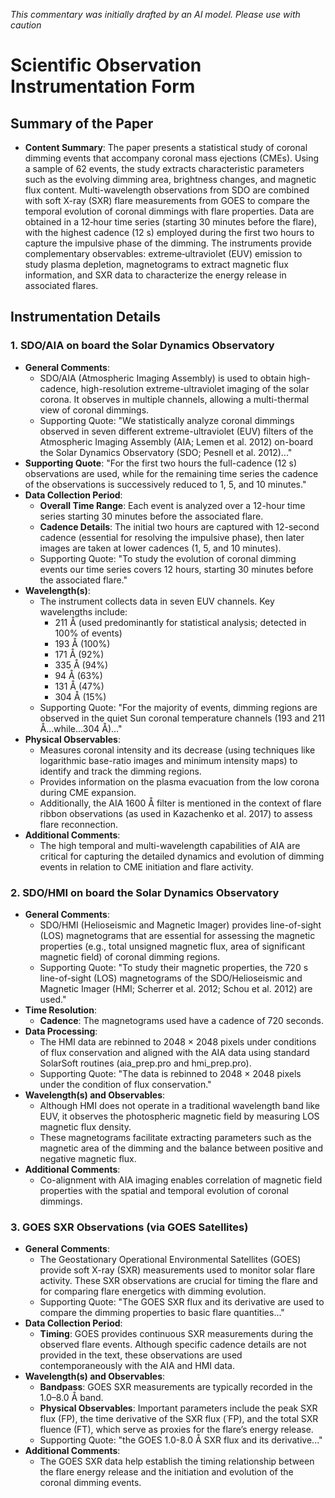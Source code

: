 _This commentary was initially drafted by an AI model. Please use with caution_

# Scientific Observation Instrumentation Form

## Summary of the Paper
- **Content Summary**: The paper presents a statistical study of coronal dimming events that accompany coronal mass ejections (CMEs). Using a sample of 62 events, the study extracts characteristic parameters such as the evolving dimming area, brightness changes, and magnetic flux content. Multi-wavelength observations from SDO are combined with soft X-ray (SXR) flare measurements from GOES to compare the temporal evolution of coronal dimmings with flare properties. Data are obtained in a 12‐hour time series (starting 30 minutes before the flare), with the highest cadence (12 s) employed during the first two hours to capture the impulsive phase of the dimming. The instruments provide complementary observables: extreme‐ultraviolet (EUV) emission to study plasma depletion, magnetograms to extract magnetic flux information, and SXR data to characterize the energy release in associated flares.

## Instrumentation Details

### 1. SDO/AIA on board the Solar Dynamics Observatory
- **General Comments**:
   - SDO/AIA (Atmospheric Imaging Assembly) is used to obtain high-cadence, high-resolution extreme-ultraviolet imaging of the solar corona. It observes in multiple channels, allowing a multi-thermal view of coronal dimmings.
   - Supporting Quote: "We statistically analyze coronal dimmings observed in seven different extreme-ultraviolet (EUV) filters of the Atmospheric Imaging Assembly (AIA; Lemen et al. 2012) on-board the Solar Dynamics Observatory (SDO; Pesnell et al. 2012)..."
- **Supporting Quote**: "For the first two hours the full-cadence (12 s) observations are used, while for the remaining time series the cadence of the observations is successively reduced to 1, 5, and 10 minutes."  
- **Data Collection Period**:
   - **Overall Time Range**: Each event is analyzed over a 12-hour time series starting 30 minutes before the associated flare.
   - **Cadence Details**: The initial two hours are captured with 12-second cadence (essential for resolving the impulsive phase), then later images are taken at lower cadences (1, 5, and 10 minutes).
   - Supporting Quote: "To study the evolution of coronal dimming events our time series covers 12 hours, starting 30 minutes before the associated flare."
- **Wavelength(s)**:
   - The instrument collects data in seven EUV channels. Key wavelengths include:
     - 211 Å (used predominantly for statistical analysis; detected in 100% of events)
     - 193 Å (100%)
     - 171 Å (92%)
     - 335 Å (94%)
     - 94 Å (63%)
     - 131 Å (47%)
     - 304 Å (15%)
   - Supporting Quote: "For the majority of events, dimming regions are observed in the quiet Sun coronal temperature channels (193 and 211 Å...while...304 Å)..."
- **Physical Observables**:
   - Measures coronal intensity and its decrease (using techniques like logarithmic base-ratio images and minimum intensity maps) to identify and track the dimming regions.
   - Provides information on the plasma evacuation from the low corona during CME expansion.
   - Additionally, the AIA 1600 Å filter is mentioned in the context of flare ribbon observations (as used in Kazachenko et al. 2017) to assess flare reconnection.
- **Additional Comments**:
   - The high temporal and multi-wavelength capabilities of AIA are critical for capturing the detailed dynamics and evolution of dimming events in relation to CME initiation and flare activity.

### 2. SDO/HMI on board the Solar Dynamics Observatory
- **General Comments**:
   - SDO/HMI (Helioseismic and Magnetic Imager) provides line-of-sight (LOS) magnetograms that are essential for assessing the magnetic properties (e.g., total unsigned magnetic flux, area of significant magnetic field) of coronal dimming regions.
   - Supporting Quote: "To study their magnetic properties, the 720 s line-of-sight (LOS) magnetograms of the SDO/Helioseismic and Magnetic Imager (HMI; Scherrer et al. 2012; Schou et al. 2012) are used."
- **Time Resolution**:
   - **Cadence**: The magnetograms used have a cadence of 720 seconds.
- **Data Processing**:
   - The HMI data are rebinned to 2048 × 2048 pixels under conditions of flux conservation and aligned with the AIA data using standard SolarSoft routines (aia_prep.pro and hmi_prep.pro).
   - Supporting Quote: "The data is rebinned to 2048 × 2048 pixels under the condition of flux conservation."
- **Wavelength(s) and Observables**:
   - Although HMI does not operate in a traditional wavelength band like EUV, it observes the photospheric magnetic field by measuring LOS magnetic flux density.
   - These magnetograms facilitate extracting parameters such as the magnetic area of the dimming and the balance between positive and negative magnetic flux.
- **Additional Comments**:
   - Co-alignment with AIA imaging enables correlation of magnetic field properties with the spatial and temporal evolution of coronal dimmings.

### 3. GOES SXR Observations (via GOES Satellites)
- **General Comments**:
   - The Geostationary Operational Environmental Satellites (GOES) provide soft X-ray (SXR) measurements used to monitor solar flare activity. These SXR observations are crucial for timing the flare and for comparing flare energetics with dimming evolution.
   - Supporting Quote: "The GOES SXR flux and its derivative are used to compare the dimming properties to basic flare quantities..."
- **Data Collection Period**:
   - **Timing**: GOES provides continuous SXR measurements during the observed flare events. Although specific cadence details are not provided in the text, these observations are used contemporaneously with the AIA and HMI data.
- **Wavelength(s) and Observables**:
   - **Bandpass**: GOES SXR measurements are typically recorded in the 1.0–8.0 Å band.
   - **Physical Observables**: Important parameters include the peak SXR flux (FP), the time derivative of the SXR flux (˙FP), and the total SXR fluence (FT), which serve as proxies for the flare’s energy release.
   - Supporting Quote: "the GOES 1.0-8.0 Å SXR flux and its derivative..." 
- **Additional Comments**:
   - The GOES SXR data help establish the timing relationship between the flare energy release and the initiation and evolution of the coronal dimming events.
